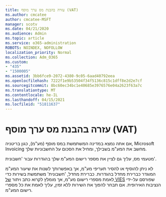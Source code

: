 ```yaml
---
title: עזרה בהבנת מס ערך מוסף (VAT)
ms.author: cmcatee
author: cmcatee-MSFT
manager: scotv
ms.date: 04/21/2020
ms.audience: Admin
ms.topic: article
ms.service: o365-administration
ROBOTS: NOINDEX, NOFOLLOW
localization_priority: Normal
ms.collection: Adm_O365
ms.custom:
- "435"
- "1500005"
ms.assetid: 3bb6fce9-2072-4380-9c05-6aad40792eea
ms.openlocfilehash: 7222f1e9b53504f34f5136c815c1dff8e2d2e7cf
ms.sourcegitcommit: 8bc60ec34bc1e40685e3976576e04a2623f63a7c
ms.translationtype: MT
ms.contentlocale: he-IL
ms.lasthandoff: 04/15/2021
ms.locfileid: "51811637"
---
```

# <a name="help-understanding-value-added-tax-vat"></a>עזרה בהבנת מס ערך מוסף (VAT)

אם אתה נמצא במדינה המשתמשת במס מוסף (מע"מ), כגון בריטניה, Microsoft Invoicing מחשב את המע"מ בשבילך, ומחיל את הסכום על החשבוניות שלך.
  
מטעמי מס, עליך גם לציין את מספר רישום המע"מ שלך בהגדרות עבור 'חשבונית'.
  
לא ניתן להוסיף או להסיר תעריפי מע"מ, אך באפשרותך לשנות את שיעור המע"מ המוגדר כברירת מחדל בהגדרות. כברירת מחדל, 'חשבונית' משתמשת בשירות כדי לאמת מספרי רישום מע"מ, אך מומלץ לקרוא כתב ויתור [של VIES](https://go.microsoft.com/fwlink/?LinkID=841741) שפורסם על-ידי הנציבות האירופית. אם תבחר להפוך את השירות ללא זמין, עליך לאמת את כל מספרי רישום המע"מ.